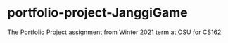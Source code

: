 # portfolio-project-JanggiGame
The Portfolio Project assignment from Winter 2021 term at OSU for CS162

